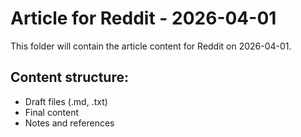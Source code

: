 # Article for Reddit - 2026-04-01

This folder will contain the article content for Reddit on 2026-04-01.

## Content structure:
- Draft files (.md, .txt)
- Final content
- Notes and references
